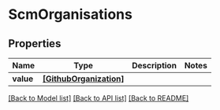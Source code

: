 # ScmOrganisations


## Properties
Name | Type | Description | Notes
------------ | ------------- | ------------- | -------------
**value** | [**[GithubOrganization]**](GithubOrganization.md) |  | 

[[Back to Model list]](../README.md#documentation-for-models) [[Back to API list]](../README.md#documentation-for-api-endpoints) [[Back to README]](../README.md)


